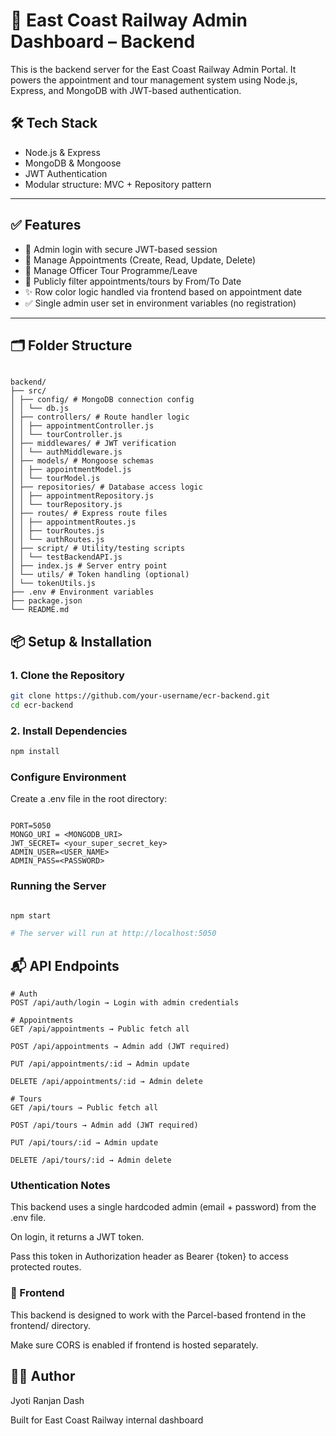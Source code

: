 # 🚆 East Coast Railway Admin Dashboard – Backend

This is the backend server for the East Coast Railway Admin Portal. It powers the appointment and tour management system using Node.js, Express, and MongoDB with JWT-based authentication.

## 🛠️ Tech Stack

- Node.js & Express
- MongoDB & Mongoose
- JWT Authentication
- Modular structure: MVC + Repository pattern

---

## ✅ Features

- 🔐 Admin login with secure JWT-based session
- 📆 Manage Appointments (Create, Read, Update, Delete)
- 🚗 Manage Officer Tour Programme/Leave
- 🔎 Publicly filter appointments/tours by From/To Date
- ✨ Row color logic handled via frontend based on appointment date
- ✅ Single admin user set in environment variables (no registration)

---

## 🗂️ Folder Structure

```

backend/
├── src/
│ ├── config/ # MongoDB connection config
│ │ └── db.js
│ ├── controllers/ # Route handler logic
│ │ ├── appointmentController.js
│ │ └── tourController.js
│ ├── middlewares/ # JWT verification
│ │ └── authMiddleware.js
│ ├── models/ # Mongoose schemas
│ │ ├── appointmentModel.js
│ │ └── tourModel.js
│ ├── repositories/ # Database access logic
│ │ ├── appointmentRepository.js
│ │ └── tourRepository.js
│ ├── routes/ # Express route files
│ │ ├── appointmentRoutes.js
│ │ ├── tourRoutes.js
│ │ └── authRoutes.js
│ ├── script/ # Utility/testing scripts
│ │ └── testBackendAPI.js
│ ├── index.js # Server entry point
│ └── utils/ # Token handling (optional)
│ └── tokenUtils.js
├── .env # Environment variables
├── package.json
└── README.md

```


## 📦 Setup & Installation

### 1. Clone the Repository

```bash
git clone https://github.com/your-username/ecr-backend.git
cd ecr-backend
```

### 2. Install Dependencies
```bash
npm install
```

### Configure Environment
Create a .env file in the root directory:

```env

PORT=5050
MONGO_URI = <MONGODB_URI>
JWT_SECRET= <your_super_secret_key>
ADMIN_USER=<USER_NAME>
ADMIN_PASS=<PASSWORD>
```

###  Running the Server

```bash

npm start

# The server will run at http://localhost:5050
```

## 📬 API Endpoints
```
# Auth
POST /api/auth/login → Login with admin credentials

# Appointments
GET /api/appointments → Public fetch all

POST /api/appointments → Admin add (JWT required)

PUT /api/appointments/:id → Admin update

DELETE /api/appointments/:id → Admin delete

# Tours
GET /api/tours → Public fetch all

POST /api/tours → Admin add (JWT required)

PUT /api/tours/:id → Admin update

DELETE /api/tours/:id → Admin delete
```

### Uthentication Notes

This backend uses a single hardcoded admin (email + password) from the .env file.

On login, it returns a JWT token.

Pass this token in Authorization header as Bearer {token} to access protected routes.

### 📎 Frontend
This backend is designed to work with the Parcel-based frontend in the frontend/ directory.

Make sure CORS is enabled if frontend is hosted separately.

## 🧑‍💻 Author
Jyoti Ranjan Dash

Built for East Coast Railway internal dashboard
